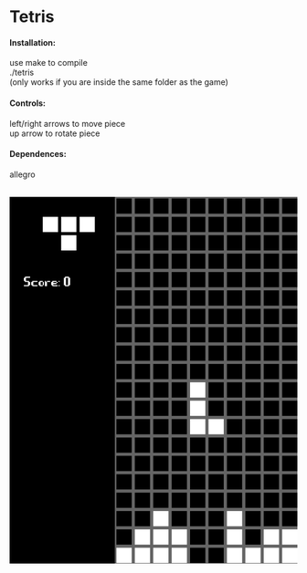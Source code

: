 <h1>Tetris</h1>  
<h4>Installation:</h4>
use make to compile<br>
./tetris<br>
(only works if you are inside the same folder as the game)

<h4>Controls:</h4>
left/right arrows to move piece<br>
up arrow to rotate piece

<h4>Dependences:</h4>
allegro
<br><br>

![](screenshot.png)
